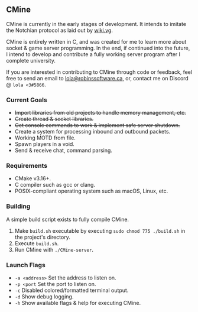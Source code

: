 ## CMine

CMine is currently in the early stages of development. It intends to imitate the Notchian protocol as laid out by [wiki.vg](https://wiki.vg).

CMine is entirely written in C, and was created for me to learn more about socket & game server programming. In the end, if continued into the future, I intend to develop and contribute a fully working server program after I complete university.

If you are interested in contributing to CMine through code or feedback, feel free to send an email to [lola@robinssoftware.ca](mailto:lola@robinssoftware.ca), or, contact me on Discord @ `lola <3#5866`.

### Current Goals
* ~~Import libraries from old projects to handle memory management, etc.~~
* ~~Create thread & socket libraries.~~
* ~~Get console commands to work & implement safe server shutdown.~~
* Create a system for processing inbound and outbound packets.
* Working MOTD from file.
* Spawn players in a void.
* Send & receive chat, command parsing.

### Requirements
* CMake v3.16+.
* C compiler such as gcc or clang.
* POSIX-compliant operating system such as macOS, Linux, etc.

### Building
A simple build script exists to fully compile CMine.

 1. Make `build.sh` executable by executing `sudo chmod 775 ./build.sh` in the project's directory.
 2. Execute `build.sh`.
 3. Run CMine with `./CMine-server`.

### Launch Flags
* `-a <address>` Set the address to listen on.
* `-p <port` Set the port to listen on.
* `-c` Disabled colored/formatted terminal output.
* `-d` Show debug logging.
* `-h` Show available flags & help for executing CMine.